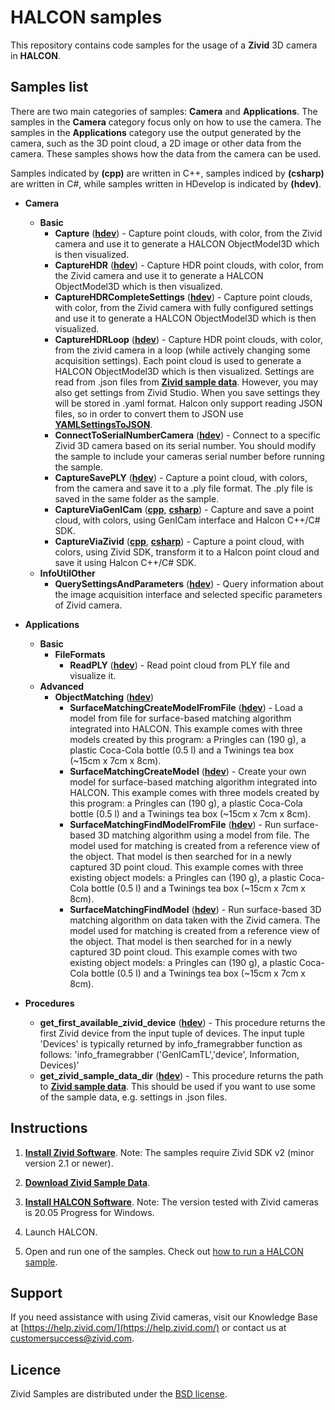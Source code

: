﻿# HALCON samples

This repository contains code samples for the usage of a **Zivid** 3D camera in **HALCON**.

## Samples list

There are two main categories of samples: **Camera** and **Applications**. The samples in the **Camera** category focus only on how to use the camera. The samples in the **Applications** category use the output generated by the camera, such as the 3D point cloud, a 2D image or other data from the camera. These samples shows how the data from the camera can be used.

Samples indicated by **(cpp)** are written in C++, samples indiced by **(csharp)** are written in C#, while samples written in HDevelop is indicated by **(hdev)**.  

- **Camera**
  - **Basic**
    - **Capture** ([**hdev**][hdev-capture-url]) - Capture point clouds, with color, from the Zivid camera and use it to generate a HALCON ObjectModel3D which is then visualized.
    - **CaptureHDR** ([**hdev**][hdev-captureHDR-url]) - Capture HDR point clouds, with color, from the Zivid camera and use it to generate a HALCON ObjectModel3D which is then visualized.
    - **CaptureHDRCompleteSettings** ([**hdev**][hdev-captureHDRCompleteSettings-url]) - Capture point clouds, with color, from the Zivid camera with fully configured settings and use it to generate a HALCON ObjectModel3D which is then visualized.
    - **CaptureHDRLoop** ([**hdev**][hdev-captureHDRLoop-url]) - Capture HDR point clouds, with color,  from the zivid camera in a loop (while actively changing some acquisition settings). Each point cloud is used to generate a HALCON ObjectModel3D which is then visualized. Settings are read from .json files from [**Zivid sample data**][zivid-sample-data-url]. However, you may also get settings from Zivid Studio. When you save settings they will be stored in .yaml format. Halcon only support reading JSON files, so in order to convert them to JSON use [**YAMLSettingsToJSON**][YAMLSettingsToJSON-url].
    - **ConnectToSerialNumberCamera** ([**hdev**][hdev-connectToSerialNumberCamera-url]) - Connect to a specific Zivid 3D camera based on its serial number. You should modify the sample to include your cameras serial number before running the sample.
    - **CaptureSavePLY** ([**hdev**][hdev-captureSavePLY-url]) - Capture a point cloud, with colors, from the camera and save it to a .ply file format. The .ply file is saved in the same folder as the sample.
    - **CaptureViaGenICam** ([**cpp**][cpp-captureViaGenICam-url], [**csharp**](csharp-captureViaGenICam-url)) - Capture and save a point cloud, with colors, using GenICam interface and Halcon C++/C# SDK.
    - **CaptureViaZivid** ([**cpp**][cpp-captureViaZivid-url], [**csharp**](csharp-captureViaZivid-url)) - Capture a point cloud, with colors, using Zivid SDK, transform it to a Halcon point cloud and save it using Halcon C++/C# SDK.
  - **InfoUtilOther**
    - **QuerySettingsAndParameters** ([**hdev**][hdev-querySettingsAndParameters-url]) - Query information about the image acquisition interface and selected specific parameters of Zivid camera.

- **Applications**
  - **Basic**
    - **FileFormats**
      - **ReadPLY** ([**hdev**][hdev-readPLY-url]) - Read point cloud from PLY file and visualize it.
  - **Advanced**
    - **ObjectMatching** ([**hdev**][hdev-objectMatching-url])
      - **SurfaceMatchingCreateModelFromFile** ([**hdev**][hdev-surfaceMatchingCreateModelFromFile-url]) - Load a model from file for surface-based matching algorithm integrated into HALCON. This example comes with three models created by this program: a Pringles can (190 g), a plastic Coca-Cola bottle (0.5 l) and a Twinings tea box (~15cm x 7cm x 8cm).
      - **SurfaceMatchingCreateModel** ([**hdev**][hdev-surfaceMatchingCreateModel-url]) - Create your own model for surface-based matching algorithm integrated into HALCON. This example comes with three models created by this program: a Pringles can (190 g), a plastic Coca-Cola bottle (0.5 l) and a Twinings tea box (~15cm x 7cm x 8cm).
      - **SurfaceMatchingFindModelFromFile** ([**hdev**][hdev-surfaceMatchingFindModelFromFile-url]) - Run surface-based 3D matching algorithm using a model from file. The model used for matching is created from a reference view of the object. That model is then searched for in a newly captured 3D point cloud. This example comes with three existing object models: a Pringles can (190 g), a plastic Coca-Cola bottle (0.5 l) and a Twinings tea box (~15cm x 7cm x 8cm).
      - **SurfaceMatchingFindModel** ([**hdev**][hdev-surfaceMatchingFindModel-url]) - Run surface-based 3D matching algorithm on data taken with the Zivid camera. The model used for matching is created from a reference view of the object. That model is then searched for in a newly captured 3D point cloud. This example comes with two existing object models: a Pringles can (190 g), a plastic Coca-Cola bottle (0.5 l) and a Twinings tea box (~15cm x 7cm x 8cm).

- **Procedures**
  - **get_first_available_zivid_device** ([**hdev**][hdev-get_first_available_zivid_device-url]) - This procedure returns the first Zivid device from the input tuple of devices. The input tuple 'Devices' is typically returned by info_framegrabber function as follows: 'info_framegrabber ('GenICamTL','device', Information, Devices)'
  - **get_zivid_sample_data_dir** ([**hdev**][hdev-get_zivid_sample_data_dir-url]) - This procedure returns the path to [**Zivid sample data**][zivid-sample-data-url]. This should be used if you want to use some of the sample data, e.g. settings in .json files. 

## Instructions

1. [**Install Zivid Software**](https://www.zivid.com/downloads).
Note: The samples require Zivid SDK v2 (minor version 2.1 or newer).

2. [**Download Zivid Sample Data**](https://zivid.atlassian.net/wiki/spaces/ZividKB/pages/450363393/Sample+Data).

3. [**Install HALCON Software**](https://www.mvtec.com/products/halcon/).
Note: The version tested with Zivid cameras is 20.05 Progress for Windows.

4. Launch HALCON.

5. Open and run one of the samples. Check out [how to run a HALCON sample](https://zivid.atlassian.net/wiki/spaces/ZividKB/pages/427841/How+to+run+a+HALCON+sample).

## Support
If you need assistance with using Zivid cameras, visit our Knowledge Base at [https://help.zivid.com/](https://help.zivid.com/) or contact us at [customersuccess@zivid.com](mailto:customersuccess@zivid.com).

## Licence
Zivid Samples are distributed under the [BSD license](https://github.com/zivid/halcon-samples/blob/master/LICENSE).

[hdev-capture-url]: source/hdev/Camera/Basic/Capture.hdev
[hdev-captureHDR-url]: source/hdev/Camera/Basic/CaptureHDR.hdev
[hdev-captureSavePLY-url]: source/hdev/Camera/Basic/CaptureSavePLY.hdev
[hdev-captureHDRCompleteSettings-url]: source/hdev/Camera/Basic/CaptureHDRCompleteSettings.hdev
[hdev-captureHDRLoop-url]: source/hdev/Camera/Basic/CaptureHDRLoop.hdev
[zivid-sample-data-url]: https://zivid.atlassian.net/wiki/spaces/ZividKB/pages/450363393/Sample+Data
[hdev-get_zivid_sample_data_dir-url]: source/hdev/Procedures/get_zivid_sample_data_dir.hdvp
[YAMLSettingsToJSON-url]: source/hdev/Camera/Basic/YAMLSettingsToJSON.py
[hdev-connectToSerialNumberCamera-url]: source/hdev/Camera/Basic/ConnectToSerialNumberCamera.hdev
[hdev-querySettingsAndParameters-url]: source/hdev/Camera/InfoUtilOther/QuerySettingsAndParameters.hdev
[hdev-readPLY-url]: source/hdev/Applications/Basic/FileFormats/ReadPLY.hdev
[hdev-objectMatching-url]: source/hdev/Applications/Advanced/ObjectMatching
[hdev-surfaceMatchingCreateModelFromFile-url]: source/hdev/Applications/Advanced/ObjectMatching/SurfaceMatchingCreateModelFromFile.hdev
[hdev-surfaceMatchingCreateModel-url]: source/hdev/Applications/Advanced/ObjectMatching/SurfaceMatchingCreateModel.hdev
[hdev-surfaceMatchingFindModelFromFile-url]: source/hdev/Applications/Advanced/ObjectMatching/SurfaceMatchingFindModelFromFile.hdev
[hdev-surfaceMatchingFindModel-url]: source/hdev/Applications/Advanced/ObjectMatching/SurfaceMatchingFindModel.hdev
[hdev-get_first_available_zivid_device-url]: source/hdev/Procedures/get_first_available_zivid_device.hdvp
[cpp-captureViaGenICam-url]: source/cpp/Camera/Basic/CaptureViaGenICam/CaptureViaGenICam.cpp
[cpp-captureViaZivid-url]: source/cpp/Camera/Basic/CaptureViaZivid/CaptureViaZivid.cpp
[csharp-captureViaGenICam-url]: source/csharp/Camera/Basic/CaptureViaGenICam
[csharp-captureViaZivid-url]: source/csharp/Camera/Basic/CaptureViaZivid